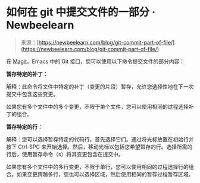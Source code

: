 <!--yml

category: 未分类

date: 2024-05-27 14:54:34

-->

# 如何在 git 中提交文件的一部分 · Newbeelearn

> 来源：[https://newbeelearn.com/blog/git-commit-part-of-file/](https://newbeelearn.com/blog/git-commit-part-of-file/)

在 [Magit](https://magit.vc/)，Emacs 中的 Git 接口，您可以使用以下命令提交文件的部分内容：

**暂存特定的补丁：**

解释：此命令将文件中特定的补丁（变更的片段）暂存，允许您选择性地在下一次提交中包含这些变更。

如果您有多个文件中的多个变更，不限于单个文件，您可以使用相同的过程选择补丁的组合。

**暂存特定的行：**

解释：您可以选择暂存特定的代码行，首先选择它们。通过将光标放置在初始行并按下 Ctrl-SPC 来开始选择。然后，移动光标以包括您希望暂存的行。选择所需的行后，使用暂存命令（s）将其变更包含在提交中。

如果您有多个文件中的多行变更，不限于单行，您可以使用相同的过程选择行的组合。如果变更跨越多行，您也可以选择区域，然后使用相同的暂存过程暂存区域。
